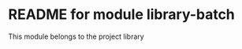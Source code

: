 
README for module library-batch
===============================

This module belongs to the project library